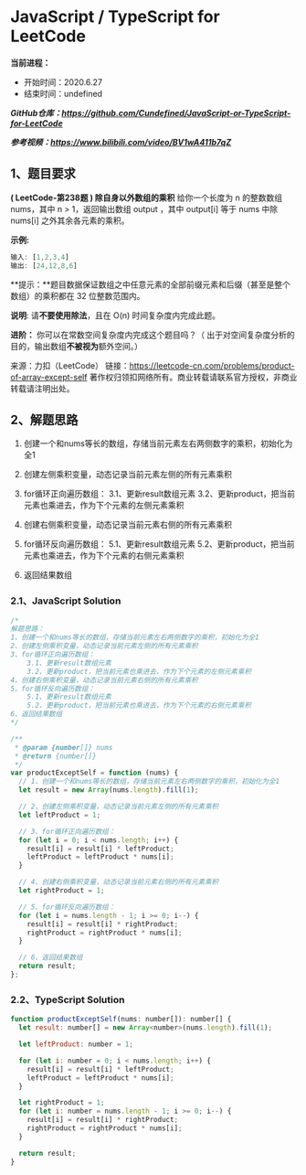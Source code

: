 ﻿# JavaScript / TypeScript for LeetCode 
**当前进程：**

 - 开始时间：2020.6.27 
 - 结束时间：undefined

***GitHub仓库：https://github.com/Cundefined/JavaScript-or-TypeScript-for-LeetCode***

***参考视频：https://www.bilibili.com/video/BV1wA411b7qZ***

## 1、题目要求
**( LeetCode-第238题 )  除自身以外数组的乘积**
给你一个长度为 n 的整数数组 nums，其中 n > 1，返回输出数组 output ，其中 output[i] 等于 nums 中除 nums[i] 之外其余各元素的乘积。


  **示例:**

```javascript
输入: [1,2,3,4]
输出: [24,12,8,6]
```
**提示：**题目数据保证数组之中任意元素的全部前缀元素和后缀（甚至是整个数组）的乘积都在 32 位整数范围内。

**说明**: 请**不要使用除法**，且在 O(n) 时间复杂度内完成此题。

**进阶：**
你可以在常数空间复杂度内完成这个题目吗？（ 出于对空间复杂度分析的目的，输出数组**不被视为**额外空间。）

来源：力扣（LeetCode）
链接：https://leetcode-cn.com/problems/product-of-array-except-self
著作权归领扣网络所有。商业转载请联系官方授权，非商业转载请注明出处。

## 2、解题思路

 1. 创建一个和nums等长的数组，存储当前元素左右两侧数字的乘积，初始化为全1
 

 2. 创建左侧乘积变量，动态记录当前元素左侧的所有元素乘积
 3. for循环正向遍历数组：
 	3.1、更新result数组元素
    3.2、更新product，把当前元素也乘进去，作为下个元素的左侧元素乘积

 4. 创建右侧乘积变量，动态记录当前元素右侧的所有元素乘积
 5. for循环反向遍历数组：
 	5.1、更新result数组元素
    5.2、更新product，把当前元素也乘进去，作为下个元素的右侧元素乘积

 6. 返回结果数组

### 2.1、JavaScript Solution

```javascript
/*
解题思路：
1、创建一个和nums等长的数组，存储当前元素左右两侧数字的乘积，初始化为全1
2、创建左侧乘积变量，动态记录当前元素左侧的所有元素乘积
3、for循环正向遍历数组：
    3.1、更新result数组元素
    3.2、更新product，把当前元素也乘进去，作为下个元素的左侧元素乘积
4、创建右侧乘积变量，动态记录当前元素右侧的所有元素乘积
5、for循环反向遍历数组：
    5.1、更新result数组元素
    5.2、更新product，把当前元素也乘进去，作为下个元素的右侧元素乘积
6、返回结果数组
*/

/**
 * @param {number[]} nums
 * @return {number[]}
 */
var productExceptSelf = function (nums) {
  // 1、创建一个和nums等长的数组，存储当前元素左右两侧数字的乘积，初始化为全1
  let result = new Array(nums.length).fill(1);

  // 2、创建左侧乘积变量，动态记录当前元素左侧的所有元素乘积
  let leftProduct = 1;

  // 3、for循环正向遍历数组：
  for (let i = 0; i < nums.length; i++) {
    result[i] = result[i] * leftProduct;
    leftProduct = leftProduct * nums[i];
  }

  // 4、创建右侧乘积变量，动态记录当前元素右侧的所有元素乘积
  let rightProduct = 1;

  // 5、for循环反向遍历数组：
  for (let i = nums.length - 1; i >= 0; i--) {
    result[i] = result[i] * rightProduct;
    rightProduct = rightProduct * nums[i];
  }

  // 6、返回结果数组
  return result;
};
```


### 2.2、TypeScript Solution

```javascript
function productExceptSelf(nums: number[]): number[] {
  let result: number[] = new Array<number>(nums.length).fill(1);

  let leftProduct: number = 1;

  for (let i: number = 0; i < nums.length; i++) {
    result[i] = result[i] * leftProduct;
    leftProduct = leftProduct * nums[i];
  }

  let rightProduct = 1;
  for (let i: number = nums.length - 1; i >= 0; i--) {
    result[i] = result[i] * rightProduct;
    rightProduct = rightProduct * nums[i];
  }

  return result;
}
```

